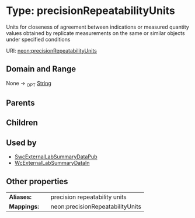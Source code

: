 
# Type: precisionRepeatabilityUnits


Units for closeness of agreement between indications or measured quantity values obtained by replicate measurements on the same or similar objects under specified conditions

URI: [neon:precisionRepeatabilityUnits](https://data.neonscience.org/precisionRepeatabilityUnits)


## Domain and Range

None ->  <sub>OPT</sub> [String](types/String.md)

## Parents


## Children


## Used by

 * [SwcExternalLabSummaryDataPub](SwcExternalLabSummaryDataPub.md)
 * [WcExternalLabSummaryDataIn](WcExternalLabSummaryDataIn.md)

## Other properties

|  |  |  |
| --- | --- | --- |
| **Aliases:** | | precision repeatability units |
| **Mappings:** | | neon:precisionRepeatabilityUnits |

